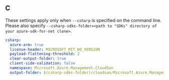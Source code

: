 ## C

These settings apply only when `--csharp` is specified on the command line.
Please also specify `--csharp-sdks-folder=<path to "SDKs" directory of your azure-sdk-for-net clone>`.

```yaml $(csharp)
csharp:
  azure-arm: true
  license-header: MICROSOFT_MIT_NO_VERSION
  payload-flattening-threshold: 2
  clear-output-folder: true
  client-side-validation: false
  namespace: Microsoft.Azure.Management.CloudSan
  output-folder: $(csharp-sdks-folder)/cloudsan/Microsoft.Azure.Management.ElasticSan/src/Generated
```
